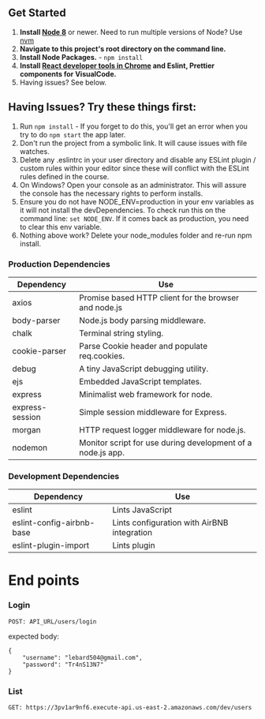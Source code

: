 ## Get Started

1. **Install [Node 8](https://nodejs.org)** or newer. Need to run multiple versions of Node? Use [nvm](https://github.com/creationix/nvm)
2. **Navigate to this project's root directory on the command line.**
3. **Install Node Packages.** - `npm install`
4. **Install [React developer tools in Chrome](https://chrome.google.com/webstore/detail/react-developer-tools/fmkadmapgofadopljbjfkapdkoienihi?hl=en) and Eslint, Prettier components for VisualCode.**
5. Having issues? See below.

## Having Issues? Try these things first:

1. Run `npm install` - If you forget to do this, you'll get an error when you try to do `npm start` the app later.
2. Don't run the project from a symbolic link. It will cause issues with file watches.
3. Delete any .eslintrc in your user directory and disable any ESLint plugin / custom rules within your editor since these will conflict with the ESLint rules defined in the course.
4. On Windows? Open your console as an administrator. This will assure the console has the necessary rights to perform installs.
5. Ensure you do not have NODE_ENV=production in your env variables as it will not install the devDependencies. To check run this on the command line: `set NODE_ENV`. If it comes back as production, you need to clear this env variable.
6. Nothing above work? Delete your node_modules folder and re-run npm install.

### Production Dependencies

| **Dependency**                  | **Use**                                                          |
| ------------------------------- | ---------------------------------------------------------------- |
| axios                           | Promise based HTTP client for the browser and node.js            |
| body-parser                     | Node.js body parsing middleware.                                 |
| chalk                           | Terminal string styling.                                         |
| cookie-parser                   | Parse Cookie header and populate req.cookies.                    |
| debug                           | A tiny JavaScript debugging utility.                             |
| ejs                             | Embedded JavaScript templates.                                   |
| express                         | Minimalist web framework for node.                               |
| express-session                 | Simple session middleware for Express.                           |
| morgan                          | HTTP request logger middleware for node.js.                      |
| nodemon                         | Monitor script for use during development of a node.js app.      |




### Development Dependencies

| **Dependency**                  | **Use**                                                          |
| ------------------------------- | ---------------------------------------------------------------- |
| eslint                          | Lints JavaScript                                                 |
| eslint-config-airbnb-base       | Lints configuration with AirBNB integration                      |
| eslint-plugin-import            | Lints plugin                                                     |


#  End points

### Login
```
POST: API_URL/users/login
```
expected body:
```
{
	"username": "lebard504@gmail.com",
	"password": "Tr4nS13N7"
}
```

### List
```
GET: https://3pv1ar9nf6.execute-api.us-east-2.amazonaws.com/dev/users
```